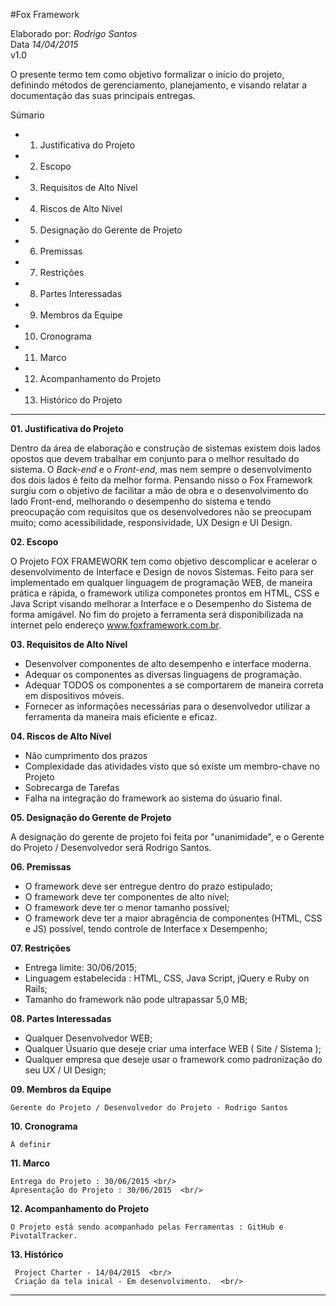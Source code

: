 #Fox Framework



Elaborado por: *Rodrigo Santos* <br/>
Data *14/04/2015* <br/>
v1.0 <br/>

O presente termo tem como objetivo formalizar o início do projeto, definindo métodos de gerenciamento, 
planejamento, e visando relatar a documentação das suas principais entregas.

Súmario
* 01. Justificativa do Projeto 
* 02. Escopo
* 03. Requisitos de Alto Nível 
* 04. Riscos de Alto Nível 
* 05. Designação do Gerente de Projeto 
* 06. Premissas 
* 07. Restrições
* 08. Partes Interessadas 
* 09. Membros da Equipe
* 10. Cronograma 
* 11. Marco 
* 12. Acompanhamento do Projeto 
* 13. Histórico do Projeto

<hr/>
 
 **01.  Justificativa do Projeto**
 
 Dentro da área de elaboração e construção de sistemas existem dois lados opostos que devem trabalhar em 
 conjunto para o melhor resultado do sistema. O *Back-end* e o *Front-end*, mas nem sempre o desenvolvimento dos 
 dois lados é feito da melhor forma. Pensando nisso o Fox Framework surgiu com o objetivo de facilitar a mão 
 de obra e o desenvolvimento do lado Front-end, melhorando o desempenho do sistema e tendo preocupação com 
 requisitos que os desenvolvedores não se preocupam muito; como acessibilidade, responsividade, UX Design e UI Design. 
 
 **02. Escopo** 
 
 O Projeto FOX FRAMEWORK tem como objetivo descomplicar e acelerar o desenvolvimento de Interface e Design de novos Sistemas.
 Feito para ser implementado em qualquer linguagem de programação WEB, de maneira prática e rápida, o framework utiliza 
 componetes prontos em HTML, CSS e Java Script visando melhorar a Interface e o Desempenho do Sistema de forma amigável. 
 No fim do projeto a ferramenta será disponibilizada na internet pelo endereço www.foxframework.com.br.
 
 **03. Requisitos de Alto Nível**
 
 - Desenvolver componentes de alto desempenho e interface moderna.
 - Adequar os componentes as diversas linguagens de programação.
 - Adequar TODOS os componentes a se comportarem de maneira correta em dispositivos móveis.
 - Fornecer as informações necessárias para o desenvolvedor utilizar a ferramenta da maneira mais eficiente e eficaz.

 **04. Riscos de Alto Nível**
 
 - Não cumprimento dos prazos
 - Complexidade das atividades visto que só existe um membro-chave no Projeto
 - Sobrecarga de Tarefas
 - Falha na integração do framework ao sistema do úsuario final.
 
 **05. Designação do Gerente de Projeto**
 
  A designação do gerente de projeto foi feita por "unanimidade", e o Gerente do Projeto / Desenvolvedor será Rodrigo Santos.

 **06. Premissas**
 
  - O framework deve ser entregue dentro do prazo estipulado;
  - O framework deve ter componentes de alto nível;
  - O framework deve ter o menor tamanho possível;
  - O framework deve ter a maior abragência de componentes (HTML, CSS e JS) possível, tendo controle de Interface x Desempenho;

 **07. Restrições**
 
  - Entrega limite: 30/06/2015;
  - Linguagem estabelecida : HTML, CSS, Java Script, jQuery e  Ruby on Rails;
  - Tamanho do framework não pode ultrapassar 5,0 MB;
	
 **08. Partes Interessadas**
	
   - Qualquer Desenvolvedor WEB;
   - Qualquer Úsuario que deseje criar uma interface WEB ( Site / Sistema );
   - Qualquer empresa que deseje usar o framework como padronização do seu UX / UI Design;
   
 **09. Membros da Equipe**
  
    Gerente do Projeto / Desenvolvedor do Projeto - Rodrigo Santos
  
  **10. Cronograma**
   
    À definir 
   
  **11. Marco**
   
    Entrega do Projeto : 30/06/2015 <br/>
    Apresentação do Projeto : 30/06/2015  <br/>
	 
  **12. Acompanhamento do Projeto**
	 
    O Projeto está sendo acompanhado pelas Ferramentas : GitHub e PivotalTracker.
	 
   **13. Histórico**
    	 
     Project Charter - 14/04/2015  <br/>
     Criação da tela inical - Em desenvolvimento.  <br/>

<hr/>
